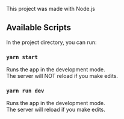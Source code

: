 This project was made with Node.js

## Available Scripts

In the project directory, you can run:

### `yarn start`

Runs the app in the development mode.<br />
The server will NOT reload if you make edits.<br />

### `yarn run dev`

Runs the app in the development mode.<br />
The server will reload if you make edits.<br />